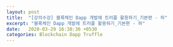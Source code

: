 ```yaml
---
layout: post
title:  "[강의수강] 블록체인 Dapp 개발에 트러플 활용하기_기본편 - 하"
excerpt: "블록체인 Dapp 개발에 트러플 활용하기_기본편 - 하"
date:   2020-03-29 16:38:36 +0530
categories: Blockchain Dapp Truffle
---
```

